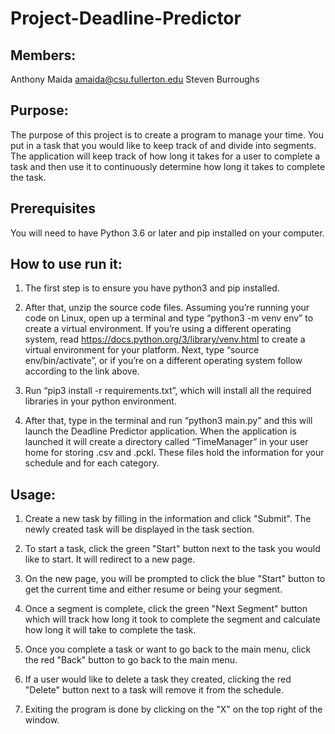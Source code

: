 # Project-Deadline-Predictor

## Members:

Anthony Maida amaida@csu.fullerton.edu
Steven Burroughs

## Purpose:

The purpose of this project is to create a program to manage your time. You put in a task that you would like to keep track of and divide into segments. The application will keep track of how long it takes for a user to complete a task and then use it to continuously determine how long it takes to complete the task.

## Prerequisites

You will need to have Python 3.6 or later and pip installed on your computer.

## How to use run it:

1. The first step is to ensure you have python3 and pip installed.

2. After that, unzip the source code files. Assuming you’re running your code on Linux, open up a terminal and type “python3 -m venv env” to create a virtual environment. If you’re using a different operating system, read https://docs.python.org/3/library/venv.html to create a virtual environment for your platform. Next, type “source env/bin/activate”, or if you’re on a different operating system follow according to the link above.

3. Run “pip3 install -r requirements.txt”, which will install all the required libraries in your python environment.

4. After that, type in the terminal and run “python3 main.py” and this will launch the Deadline Predictor application. When the application is launched it will create a directory called “TimeManager” in your user home for storing .csv and .pckl. These files hold the information for your schedule and for each category.

## Usage:

1. Create a new task by filling in the information and click "Submit". The newly created task will be displayed in the task section.

2. To start a task, click the green "Start" button next to the task you would like to start. It will redirect to a new page.

3. On the new page, you will be prompted to click the blue "Start" button to get the current time and either resume or being your segment.

4. Once a segment is complete, click the green "Next Segment" button which will track how long it took to complete the segment and calculate how long it will take to complete the task.

5. Once you complete a task or want to go back to the main menu, click the red "Back" button to go back to the main menu.

6. If a user would like to delete a task they created, clicking the red "Delete" button next to a task will remove it from the schedule.

7. Exiting the program is done by clicking on the "X" on the top right of the window.

